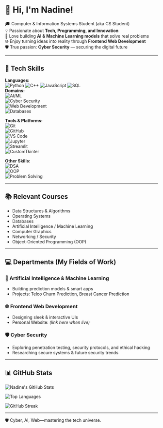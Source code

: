 # 👋 Hi, I'm Nadine!  

🎓 Computer & Information Systems Student (aka CS Student)  
💡 Passionate about **Tech, Programming, and Innovation**  
🤖 Love building **AI & Machine Learning models** that solve real problems  
🌐 Enjoy turning ideas into reality through **Frontend Web Development**  
🛡️ True passion: **Cyber Security** — securing the digital future  

---

## 🔧 Tech Skills  
**Languages:**  
![Python](https://img.shields.io/badge/Python-3776AB?style=for-the-badge&logo=python&logoColor=white)  ![C++](https://img.shields.io/badge/C++-00599C?style=for-the-badge&logo=c%2B%2B&logoColor=white)  ![JavaScript](https://img.shields.io/badge/JavaScript-F7DF1E?style=for-the-badge&logo=javascript&logoColor=black)  ![SQL](https://img.shields.io/badge/SQL-003B57?style=for-the-badge&logo=database&logoColor=white)  
**Domains:**  
![AI/ML](https://img.shields.io/badge/Artificial%20Intelligence-FF6F00?style=for-the-badge&logo=tensorflow&logoColor=white)  
![Cyber Security](https://img.shields.io/badge/Cyber%20Security-2E8B57?style=for-the-badge&logo=protonvpn&logoColor=white)  
![Web Development](https://img.shields.io/badge/Web%20Development-61DAFB?style=for-the-badge&logo=react&logoColor=black)  
![Databases](https://img.shields.io/badge/Databases-4479A1?style=for-the-badge&logo=mysql&logoColor=white)  

**Tools & Platforms:**  
![Git](https://img.shields.io/badge/Git-F05032?style=for-the-badge&logo=git&logoColor=white)  
![GitHub](https://img.shields.io/badge/GitHub-181717?style=for-the-badge&logo=github&logoColor=white)  
![VS Code](https://img.shields.io/badge/VS%20Code-007ACC?style=for-the-badge&logo=visualstudiocode&logoColor=white)  
![Jupyter](https://img.shields.io/badge/Jupyter-F37626?style=for-the-badge&logo=jupyter&logoColor=white)  
![Streamlit](https://img.shields.io/badge/Streamlit-FF4B4B?style=for-the-badge&logo=streamlit&logoColor=white)  
![CustomTkinter](https://img.shields.io/badge/CustomTkinter-009688?style=for-the-badge&logo=python&logoColor=white)  

**Other Skills:**  
![DSA](https://img.shields.io/badge/Data%20Structures%20&%20Algorithms-02569B?style=for-the-badge&logo=thealgorithms&logoColor=white)  
![OOP](https://img.shields.io/badge/OOP-FFB400?style=for-the-badge&logo=python&logoColor=black)  
![Problem Solving](https://img.shields.io/badge/Problem%20Solving-4CAF50?style=for-the-badge&logo=codeforces&logoColor=white)  

---

## 📚 Relevant Courses
- Data Structures & Algorithms  
- Operating Systems  
- Databases  
- Artificial Intelligence / Machine Learning  
- Computer Graphics  
- Networking / Security  
- Object-Oriented Programming (OOP)  

---

## 💻 Departments (My Fields of Work)

### 🤖 Artificial Intelligence & Machine Learning
- Building prediction models & smart apps  
- Projects: Telco Churn Prediction, Breast Cancer Prediction  

### 🌐 Frontend Web Development
- Designing sleek & interactive UIs  
- Personal Website: *(link here when live)*  

### 🛡️ Cyber Security
- Exploring penetration testing, security protocols, and ethical hacking  
- Researching secure systems & future security trends
  
---

## 📊 GitHub Stats  
![Nadine's GitHub Stats](https://github-readme-stats.vercel.app/api?username=NadineYassin&show_icons=true&theme=radical)  

![Top Languages](https://github-readme-stats.vercel.app/api/top-langs/?username=NadineYassin&layout=compact&theme=radical)  

![GitHub Streak](https://github-readme-streak-stats.herokuapp.com/?user=NadineYassin&theme=radical)  

---

🛡️ Cyber, AI, Web—mastering the tech universe.
